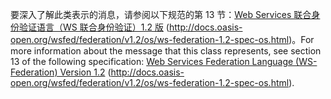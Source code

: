 <span data-ttu-id="0c9d5-101">要深入了解此类表示的消息，请参阅以下规范的第 13 节：[Web Services 联合身份验证语言（WS 联合身份验证）1.2 版](http://docs.oasis-open.org/wsfed/federation/v1.2/os/ws-federation-1.2-spec-os.html) (http://docs.oasis-open.org/wsfed/federation/v1.2/os/ws-federation-1.2-spec-os.html)。</span><span class="sxs-lookup"><span data-stu-id="0c9d5-101">For more information about the message that this class represents, see section 13 of the following specification: [Web Services Federation Language (WS-Federation) Version 1.2](http://docs.oasis-open.org/wsfed/federation/v1.2/os/ws-federation-1.2-spec-os.html) (http://docs.oasis-open.org/wsfed/federation/v1.2/os/ws-federation-1.2-spec-os.html).</span></span>
